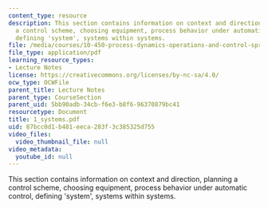 ```yaml
---
content_type: resource
description: This section contains information on context and direction, planning
  a control scheme, choosing equipment, process behavior under automatic control,
  defining 'system', systems within systems.
file: /media/courses/10-450-process-dynamics-operations-and-control-spring-2006/87bcc0d1b481eeca283f3c385325d755_1_systems.pdf
file_type: application/pdf
learning_resource_types:
- Lecture Notes
license: https://creativecommons.org/licenses/by-nc-sa/4.0/
ocw_type: OCWFile
parent_title: Lecture Notes
parent_type: CourseSection
parent_uid: 5bb90adb-34cb-f6e3-b8f6-96370879bc41
resourcetype: Document
title: 1_systems.pdf
uid: 87bcc0d1-b481-eeca-283f-3c385325d755
video_files:
  video_thumbnail_file: null
video_metadata:
  youtube_id: null
---
```

This section contains information on context and direction, planning a control scheme, choosing equipment, process behavior under automatic control, defining 'system', systems within systems.